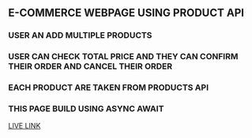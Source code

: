## E-COMMERCE WEBPAGE USING PRODUCT API

### USER AN ADD MULTIPLE PRODUCTS

### USER CAN CHECK TOTAL PRICE AND THEY CAN CONFIRM THEIR ORDER AND CANCEL THEIR ORDER

### EACH PRODUCT ARE TAKEN FROM PRODUCTS API 

### THIS PAGE BUILD USING ASYNC AWAIT 

[LIVE LINK]()